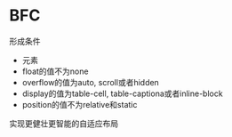 # BFC

形成条件

- <html>元素
- float的值不为none
- overflow的值为auto, scroll或者hidden
- display的值为table-cell, table-captiona或者inline-block
- position的值不为relative和static

实现更健壮更智能的自适应布局
